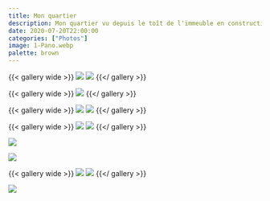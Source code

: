 ```yaml
---
title: Mon quartier
description: Mon quartier vu depuis le toît de l'immeuble en construction.
date: 2020-07-20T22:00:00
categories: ["Photos"]
image: 1-Pano.webp
palette: brown
---
```


{{< gallery wide >}}
![](01.webp) ![](02.webp)
{{</ gallery >}}

{{< gallery wide >}}
![](1-Pano.webp)
{{</ gallery >}}

{{< gallery wide >}}
![](21.webp) ![](22.webp)
{{</ gallery >}}

{{< gallery wide >}}
![](41.webp) ![](42.webp)
{{</ gallery >}}

![](5-Pano.webp)

![](6-Pano.webp)

{{< gallery wide >}}
![](91.webp) ![](92.webp)
{{</ gallery >}}

![](93-Pano.webp)
